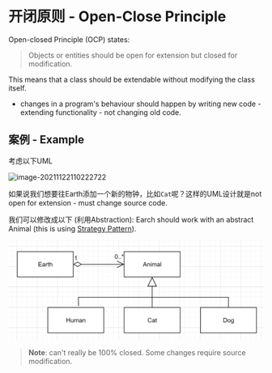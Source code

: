 

# 开闭原则 - Open-Close Principle

Open-closed Principle (OCP) states:

> Objects or entities should be open for extension but closed for modification.

This means that a class should be extendable without modifying the class itself.

* changes in a program's behaviour should happen by writing new code - extending functionality - not changing old code.

## 案例 - Example

考虑以下UML

![image-20211122110222722](.\.images\image-20211122110222722.png)

如果说我们想要往Earth添加一个新的物钟，比如`Cat`呢？这样的UML设计就是not open for extension - must change source code.

我们可以修改成以下 (利用Abstraction): Earch should work with an abstract Animal (this is using <u>Strategy Pattern</u>).

<img src=".\.images\image-20211122110742423.png" alt="image-20211122110742423" style="zoom:50%;" />

> **Note**: can't really be 100% closed. Some changes require source modification.

